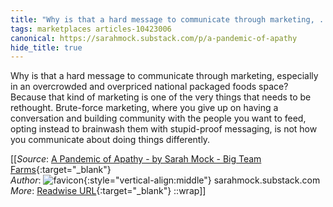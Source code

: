 ```yaml
---
title: "Why is that a hard message to communicate through marketing, ..."
tags: marketplaces articles-10423006
canonical: https://sarahmock.substack.com/p/a-pandemic-of-apathy
hide_title: true
---
```


Why is that a hard message to communicate through marketing, especially in an overcrowded and overpriced national packaged foods space? Because that kind of marketing is one of the very things that needs to be rethought. Brute-force marketing, where you give up on having a conversation and building community with the people you want to feed, opting instead to brainwash them with stupid-proof messaging, is not how you communicate about doing things differently.


[[_Source_: [A Pandemic of Apathy - by Sarah Mock - Big Team Farms](https://sarahmock.substack.com/p/a-pandemic-of-apathy){:target="_blank"}<br>
_Author_: ![favicon](https://s2.googleusercontent.com/s2/favicons?domain=sarahmock.substack.com){:style="vertical-align:middle"} sarahmock.substack.com<br>
_More_: [Readwise URL](https://readwise.io/open/213348368){:target="_blank"}
::wrap]]